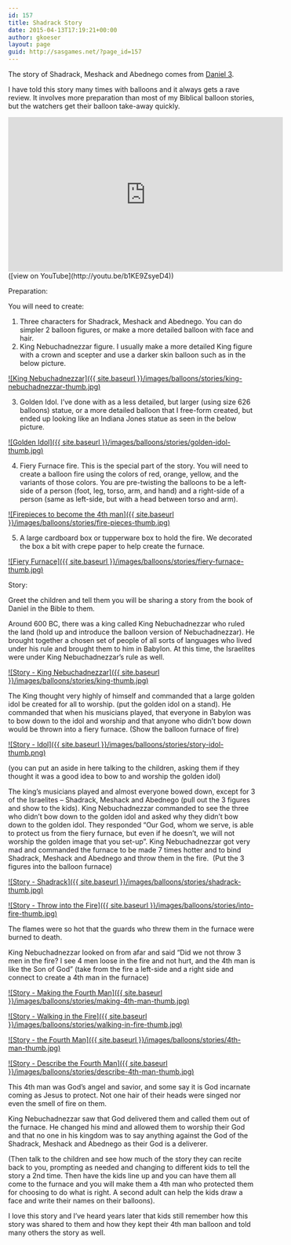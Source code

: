 ```yaml
---
id: 157
title: Shadrack Story
date: 2015-04-13T17:19:21+00:00
author: gkoeser
layout: page
guid: http://sasgames.net/?page_id=157
---
```

The story of Shadrack, Meshack and Abednego comes from [Daniel 3](https://www.biblegateway.com/passage/?search=Daniel+3).

I have told this story many times with balloons and it always gets a rave review. It involves more preparation than most of my Biblical balloon stories, but the watchers get their balloon take-away quickly.


<div class="flex-video">
    <iframe width="560" height="315" src="https://www.youtube.com/embed/b1KE9ZsyeD4" frameborder="0" allowfullscreen></iframe>
</div>
([view on YouTube](http://youtu.be/b1KE9ZsyeD4))

Preparation:

You will need to create:

  1. Three characters for Shadrack, Meshack and Abednego. You can do simpler 2 balloon figures, or make a more detailed balloon with face and hair.
  2. King Nebuchadnezzar figure. I usually make a more detailed King figure with a crown and scepter and use a darker skin balloon such as in the below picture.

  [![King Nebuchadnezzar]({{ site.baseurl }}/images/balloons/stories/king-nebuchadnezzar-thumb.jpg)]({{site.baseurl}}/images/balloons/stories/king-nebuchadnezzar.jpg)

  3. Golden Idol. I&#8217;ve done with as a less detailed, but larger (using size 626 balloons) statue, or a more detailed balloon that I free-form created, but ended up looking like an Indiana Jones statue as seen in the below picture.

  [![Golden Idol]({{ site.baseurl }}/images/balloons/stories/golden-idol-thumb.jpg)]({{site.baseurl}}/images/balloons/stories/golden-idol.jpg)

  4. Fiery Furnace fire. This is the special part of the story. You will need to create a balloon fire using the colors of red, orange, yellow, and the variants of those colors. You are pre-twisting the balloons to be a left-side of a person (foot, leg, torso, arm, and hand) and a right-side of a person (same as left-side, but with a head between torso and arm).

  [![Firepieces to become the 4th man]({{ site.baseurl }}/images/balloons/stories/fire-pieces-thumb.jpg)]({{site.baseurl}}/images/balloons/stories/fire-pieces.jpg)

  5. A large cardboard box or tupperware box to hold the fire. We decorated the box a bit with crepe paper to help create the furnace.

  [![Fiery Furnace]({{ site.baseurl }}/images/balloons/stories/fiery-furnace-thumb.jpg)]({{site.baseurl}}/images/balloons/stories/fiery-furnace.jpg)


Story:

Greet the children and tell them you will be sharing a story from the book of Daniel in the Bible to them.

Around 600 BC, there was a king called King Nebuchadnezzar who ruled the land (hold up and introduce the balloon version of Nebuchadnezzar). He brought together a chosen set of people of all sorts of languages who lived under his rule and brought them to him in Babylon. At this time, the Israelites were under King Nebuchadnezzar&#8217;s rule as well.

  [![Story - King Nebuchadnezzar]({{ site.baseurl }}/images/balloons/stories/king-thumb.jpg)]({{site.baseurl}}/images/balloons/stories/king.jpg)

The King thought very highly of himself and commanded that a large golden idol be created for all to worship. (put the golden idol on a stand). He commanded that when his musicians played, that everyone in Babylon was to bow down to the idol and worship and that anyone who didn&#8217;t bow down would be thrown into a fiery furnace. (Show the balloon furnace of fire)

  [![Story - Idol]({{ site.baseurl }}/images/balloons/stories/story-idol-thumb.png)]({{site.baseurl}}/images/balloons/stories/story-idol.jpg)

(you can put an aside in here talking to the children, asking them if they thought it was a good idea to bow to and worship the golden idol)

The king&#8217;s musicians played and almost everyone bowed down, except for 3 of the Israelites &#8211; Shadrack, Meshack and Abednego (pull out the 3 figures and show to the kids). King Nebuchadnezzar commanded to see the three who didn&#8217;t bow down to the golden idol and asked why they didn&#8217;t bow down to the golden idol. They responded &#8220;Our God, whom we serve, is able to protect us from the fiery furnace, but even if he doesn&#8217;t, we will not worship the golden image that you set-up&#8221;. King Nebuchadnezzar got very mad and commanded the furnace to be made 7 times hotter and to bind Shadrack, Meshack and Abednego and throw them in the fire.  (Put the 3 figures into the balloon furnace)

  [![Story - Shadrack]({{ site.baseurl }}/images/balloons/stories/shadrack-thumb.jpg)]({{site.baseurl}}/images/balloons/stories/shadrack.jpg)

  [![Story - Throw into the Fire]({{ site.baseurl }}/images/balloons/stories/into-fire-thumb.jpg)]({{site.baseurl}}/images/balloons/stories/into-fire.jpg)

The flames were so hot that the guards who threw them in the furnace were burned to death.

King Nebuchadnezzar looked on from afar and said &#8220;Did we not throw 3 men in the fire? I see 4 men loose in the fire and not hurt, and the 4th man is like the Son of God&#8221; (take from the fire a left-side and a right side and connect to create a 4th man in the furnace)

  [![Story - Making the Fourth Man]({{ site.baseurl }}/images/balloons/stories/making-4th-man-thumb.jpg)]({{site.baseurl}}/images/balloons/stories/making-4th-man.jpg)

  [![Story - Walking in the Fire]({{ site.baseurl }}/images/balloons/stories/walking-in-fire-thumb.jpg)]({{site.baseurl}}/images/balloons/stories/walking-in-fire.jpg)

  [![Story - the Fourth Man]({{ site.baseurl }}/images/balloons/stories/4th-man-thumb.jpg)]({{site.baseurl}}/images/balloons/stories/4th-man.jpg)

  [![Story - Describe the Fourth Man]({{ site.baseurl }}/images/balloons/stories/describe-4th-man-thumb.jpg)]({{site.baseurl}}/images/balloons/stories/describe-4th-man.jpg)

This 4th man was God&#8217;s angel and savior, and some say it is God incarnate coming as Jesus to protect. Not one hair of their heads were singed nor even the smell of fire on them.

King Nebuchadnezzar saw that God delivered them and called them out of the furnace. He changed his mind and allowed them to worship their God and that no one in his kingdom was to say anything against the God of the Shadrack, Meshack and Abednego as their God is a deliverer.

(Then talk to the children and see how much of the story they can recite back to you, prompting as needed and changing to different kids to tell the story a 2nd time. Then have the kids line up and you can have them all come to the furnace and you will make them a 4th man who protected them for choosing to do what is right. A second adult can help the kids draw a face and write their names on their balloons).

I love this story and I&#8217;ve heard years later that kids still remember how this story was shared to them and how they kept their 4th man balloon and told many others the story as well.

